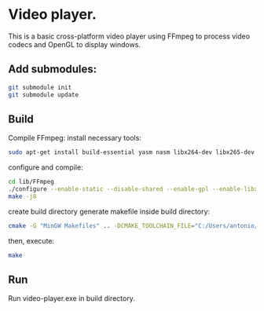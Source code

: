 # Video player.
This is a basic cross-platform video player using FFmpeg to process video codecs and OpenGL to display windows.
## Add submodules:
```bash
git submodule init
git submodule update
```
## Build
Compile FFmpeg:
install necessary tools:
```bash
sudo apt-get install build-essential yasm nasm libx264-dev libx265-dev
```
configure and compile:
```bash
cd lib/FFmpeg
./configure --enable-static --disable-shared --enable-gpl --enable-libx264 --enable-libx265
make -j8
```

create build directory
generate makefile inside build directory:
```bash
cmake -G "MinGW Makefiles" .. -DCMAKE_TOOLCHAIN_FILE="C:/Users/antonio/Development/vcpkg/scripts/buildsystems/vcpkg.cmake"
```
then, execute:
```bash
make
```
## Run
Run video-player.exe in build directory.